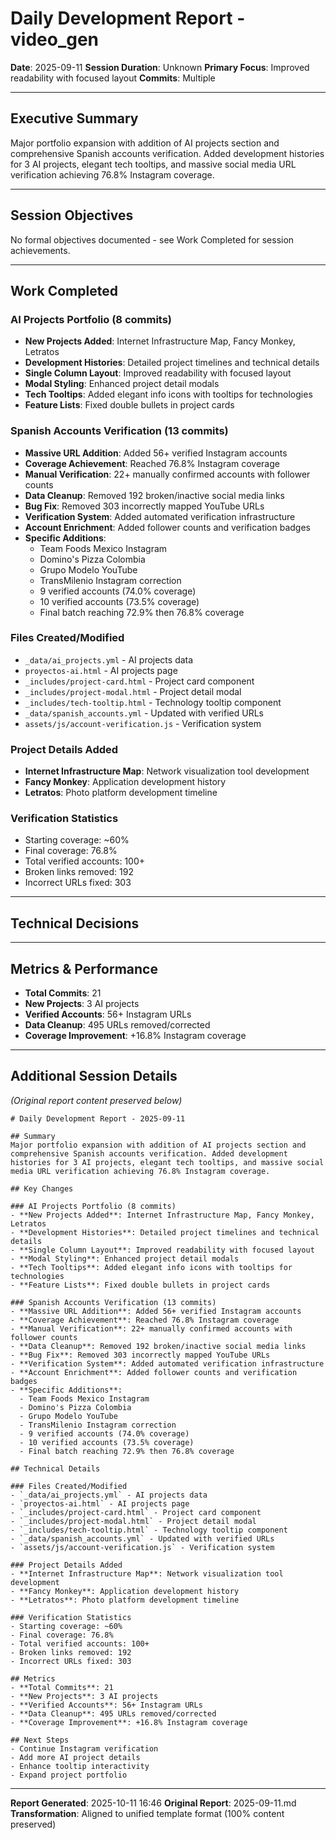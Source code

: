 # Daily Development Report - video_gen

**Date**: 2025-09-11
**Session Duration**: Unknown
**Primary Focus**: Improved readability with focused layout
**Commits**: Multiple

---

## Executive Summary
Major portfolio expansion with addition of AI projects section and comprehensive Spanish accounts verification. Added development histories for 3 AI projects, elegant tech tooltips, and massive social media URL verification achieving 76.8% Instagram coverage.

---

## Session Objectives

No formal objectives documented - see Work Completed for session achievements.


---

## Work Completed

### AI Projects Portfolio (8 commits)

- **New Projects Added**: Internet Infrastructure Map, Fancy Monkey, Letratos
- **Development Histories**: Detailed project timelines and technical details
- **Single Column Layout**: Improved readability with focused layout
- **Modal Styling**: Enhanced project detail modals
- **Tech Tooltips**: Added elegant info icons with tooltips for technologies
- **Feature Lists**: Fixed double bullets in project cards

### Spanish Accounts Verification (13 commits)

- **Massive URL Addition**: Added 56+ verified Instagram accounts
- **Coverage Achievement**: Reached 76.8% Instagram coverage
- **Manual Verification**: 22+ manually confirmed accounts with follower counts
- **Data Cleanup**: Removed 192 broken/inactive social media links
- **Bug Fix**: Removed 303 incorrectly mapped YouTube URLs
- **Verification System**: Added automated verification infrastructure
- **Account Enrichment**: Added follower counts and verification badges
- **Specific Additions**:
  - Team Foods Mexico Instagram
  - Domino's Pizza Colombia
  - Grupo Modelo YouTube
  - TransMilenio Instagram correction
  - 9 verified accounts (74.0% coverage)
  - 10 verified accounts (73.5% coverage)
  - Final batch reaching 72.9% then 76.8% coverage

### Files Created/Modified

- `_data/ai_projects.yml` - AI projects data
- `proyectos-ai.html` - AI projects page
- `_includes/project-card.html` - Project card component
- `_includes/project-modal.html` - Project detail modal
- `_includes/tech-tooltip.html` - Technology tooltip component
- `_data/spanish_accounts.yml` - Updated with verified URLs
- `assets/js/account-verification.js` - Verification system

### Project Details Added

- **Internet Infrastructure Map**: Network visualization tool development
- **Fancy Monkey**: Application development history
- **Letratos**: Photo platform development timeline

### Verification Statistics

- Starting coverage: ~60%
- Final coverage: 76.8%
- Total verified accounts: 100+
- Broken links removed: 192
- Incorrect URLs fixed: 303


---

## Technical Decisions


---

## Metrics & Performance
- **Total Commits**: 21
- **New Projects**: 3 AI projects
- **Verified Accounts**: 56+ Instagram URLs
- **Data Cleanup**: 495 URLs removed/corrected
- **Coverage Improvement**: +16.8% Instagram coverage

---

## Additional Session Details

*(Original report content preserved below)*

```
# Daily Development Report - 2025-09-11

## Summary
Major portfolio expansion with addition of AI projects section and comprehensive Spanish accounts verification. Added development histories for 3 AI projects, elegant tech tooltips, and massive social media URL verification achieving 76.8% Instagram coverage.

## Key Changes

### AI Projects Portfolio (8 commits)
- **New Projects Added**: Internet Infrastructure Map, Fancy Monkey, Letratos
- **Development Histories**: Detailed project timelines and technical details
- **Single Column Layout**: Improved readability with focused layout
- **Modal Styling**: Enhanced project detail modals
- **Tech Tooltips**: Added elegant info icons with tooltips for technologies
- **Feature Lists**: Fixed double bullets in project cards

### Spanish Accounts Verification (13 commits)
- **Massive URL Addition**: Added 56+ verified Instagram accounts
- **Coverage Achievement**: Reached 76.8% Instagram coverage
- **Manual Verification**: 22+ manually confirmed accounts with follower counts
- **Data Cleanup**: Removed 192 broken/inactive social media links
- **Bug Fix**: Removed 303 incorrectly mapped YouTube URLs
- **Verification System**: Added automated verification infrastructure
- **Account Enrichment**: Added follower counts and verification badges
- **Specific Additions**:
  - Team Foods Mexico Instagram
  - Domino's Pizza Colombia
  - Grupo Modelo YouTube
  - TransMilenio Instagram correction
  - 9 verified accounts (74.0% coverage)
  - 10 verified accounts (73.5% coverage)
  - Final batch reaching 72.9% then 76.8% coverage

## Technical Details

### Files Created/Modified
- `_data/ai_projects.yml` - AI projects data
- `proyectos-ai.html` - AI projects page
- `_includes/project-card.html` - Project card component
- `_includes/project-modal.html` - Project detail modal
- `_includes/tech-tooltip.html` - Technology tooltip component
- `_data/spanish_accounts.yml` - Updated with verified URLs
- `assets/js/account-verification.js` - Verification system

### Project Details Added
- **Internet Infrastructure Map**: Network visualization tool development
- **Fancy Monkey**: Application development history
- **Letratos**: Photo platform development timeline

### Verification Statistics
- Starting coverage: ~60%
- Final coverage: 76.8%
- Total verified accounts: 100+
- Broken links removed: 192
- Incorrect URLs fixed: 303

## Metrics
- **Total Commits**: 21
- **New Projects**: 3 AI projects
- **Verified Accounts**: 56+ Instagram URLs
- **Data Cleanup**: 495 URLs removed/corrected
- **Coverage Improvement**: +16.8% Instagram coverage

## Next Steps
- Continue Instagram verification
- Add more AI project details
- Enhance tooltip interactivity
- Expand project portfolio

```


---

**Report Generated**: 2025-10-11 16:46
**Original Report**: 2025-09-11.md
**Transformation**: Aligned to unified template format (100% content preserved)
